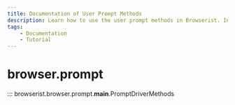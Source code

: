```yaml
---
title: Documentation of User Prompt Methods
description: Learn how to use the user prompt methods in Browserist. Includes code examples for beginners and advanced users for web scraping and browser automation.
tags:
    - Documentation
    - Tutorial
---
```


# browser.prompt

::: browserist.browser.prompt.__main__.PromptDriverMethods
